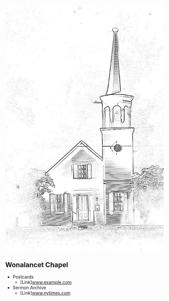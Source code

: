 ![Image](https://github.com/puck78/wonalancet-chapel/blob/master/images/Chapel%20Cover%20Image.jpg)
## Wonalancet Chapel 

- Postcards
  - [Link]www.example.com
- Sermon Archive
  - [Link]www.nytimes.com
